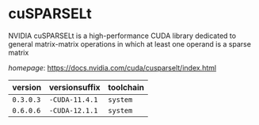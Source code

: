 # cuSPARSELt

NVIDIA cuSPARSELt is a high-performance CUDA library dedicated to general matrix-matrix operations in which at least one operand is a sparse matrix

*homepage*: <https://docs.nvidia.com/cuda/cusparselt/index.html>

version | versionsuffix | toolchain
--------|---------------|----------
``0.3.0.3`` | ``-CUDA-11.4.1`` | ``system``
``0.6.0.6`` | ``-CUDA-12.1.1`` | ``system``
